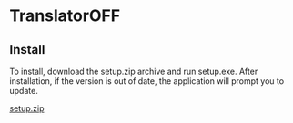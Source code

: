 # TranslatorOFF
## Install

To install, download the setup.zip archive and run setup.exe. After installation, if the version is out of date, the application will prompt you to update.

[setup.zip](https://github.com/Camyil-89/TranslatorOFF-Update/files/11548077/setup.zip)
